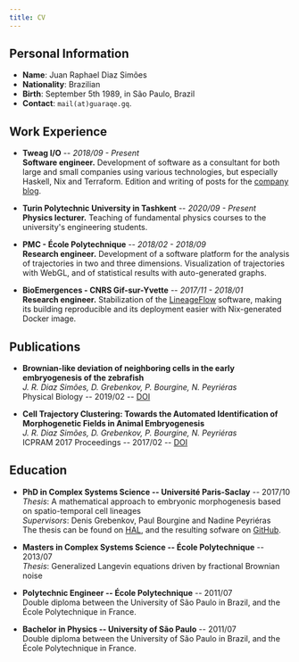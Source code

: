```yaml
---
title: CV
---
```


## Personal Information

- **Name**: Juan Raphael Diaz Simões
- **Nationality**: Brazilian
- **Birth**: September 5th 1989, in São Paulo, Brazil
- **Contact**: `mail(at)guaraqe.gq`.

## Work Experience

- **Tweag I/O** -- *2018/09 - Present* <br>
  **Software engineer.**
  Development of software as a consultant for both large and small companies
  using various technologies, but especially Haskell, Nix and Terraform.
  Edition and writing of posts for the [company blog](https://www.tweag.io/blog).

- **Turin Polytechnic University in Tashkent** -- *2020/09 - Present* <br>
  **Physics lecturer.**
  Teaching of fundamental physics courses to the university's engineering
  students.

- **PMC - École Polytechnique** -- *2018/02 - 2018/09* <br>
  **Research engineer.**
  Development of a software platform for the analysis of trajectories in two
  and three dimensions. Visualization of trajectories with WebGL, and
  of statistical results with auto-generated graphs.

- **BioEmergences - CNRS Gif-sur-Yvette** -- *2017/11 - 2018/01* <br>
  **Research engineer.**
  Stabilization of the [LineageFlow](https://github.com/guaraqe/lineageflow)
  software, making its building reproducible and its deployment easier with
  Nix-generated Docker image.

## Publications

- **Brownian-like deviation of neighboring cells in the early embryogenesis of the zebrafish** <br>
  *J. R. Diaz Simões, D. Grebenkov, P. Bourgine, N. Peyriéras* <br>
  Physical Biology -- 2019/02 -- [DOI](https://doi.org/10.1088/1478-3975/aaf92d)

- **Cell Trajectory Clustering: Towards the Automated Identification of Morphogenetic Fields in Animal Embryogenesis** <br>
   *J. R. Diaz Simões, D. Grebenkov, P. Bourgine, N. Peyriéras* <br>
   ICPRAM 2017 Proceedings -- 2017/02 -- [DOI](https://doi.org/10.5220/0006259407460752)

## Education

- **PhD in Complex Systems Science -- Université Paris-Saclay** -- 2017/10 <br>
  *Thesis*: A mathematical approach to embryonic morphogenesis based on spatio-temporal cell lineages <br>
  *Supervisors*: Denis Grebenkov, Paul Bourgine and Nadine Peyriéras <br>
  The thesis can be found on [HAL](https://hal.archives-ouvertes.fr/tel-01689773),
  and the resulting sofware on [GitHub](https://github.com/guaraqe/lineageflow).

- **Masters in Complex Systems Science -- École Polytechnique** -- 2013/07 <br>
  *Thesis*: Generalized Langevin equations driven by fractional Brownian noise <br>

- **Polytechnic Engineer -- École Polytechnique** -- 2011/07 <br>
  Double diploma between the University of São Paulo in Brazil, and the École
  Polytechnique in France.

- **Bachelor in Physics -- University of São Paulo** -- 2011/07 <br>
  Double diploma between the University of São Paulo in Brazil, and the École
  Polytechnique in France.

